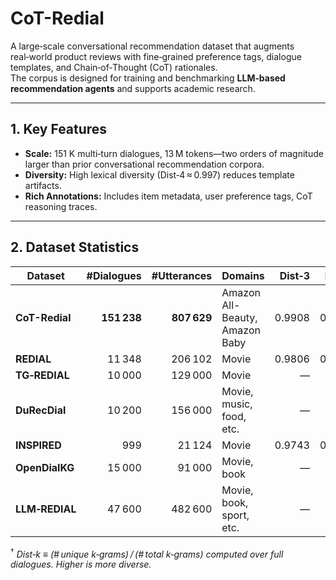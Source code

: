 # CoT-Redial

A large‑scale conversational recommendation dataset that augments real‑world product reviews with fine‑grained preference tags, dialogue templates, and Chain‑of‑Thought (CoT) rationales.  
The corpus is designed for training and benchmarking **LLM‑based recommendation agents** and supports academic research.

---

## 1. Key Features
- **Scale:** 151 K multi‑turn dialogues, 13 M tokens—two orders of magnitude larger than prior conversational recommendation corpora.  
- **Diversity:** High lexical diversity (Dist‑4 ≈ 0.997) reduces template artifacts.
- **Rich Annotations:** Includes item metadata, user preference tags, CoT reasoning traces.

---

## 2. Dataset Statistics

| Dataset          | #Dialogues | #Utterances | Domains                         | Dist‑3 | Dist‑4 |
|------------------|-----------:|------------:|---------------------------------|-------:|-------:|
| **CoT-Redial**   | **151 238**  | **807 629**  |  Amazon All-Beauty, Amazon Baby  | 0.9908 | 0.9972 |
| **REDIAL**       | 11 348     | 206 102     |  Movie                           | 0.9806 | 0.9922 |
| **TG‑REDIAL**    | 10 000     | 129 000     |   Movie                           |   —    |   —    |
| **DuRecDial**    | 10 200     | 156 000     |   Movie, music, food, etc.        |   —    |   —    |
| **INSPIRED**     |    999     | 21 124      |  Movie                           | 0.9743 | 0.9922 |
| **OpenDialKG**   | 15 000     | 91 000      |   Movie, book                     |   —    |   —    |
| **LLM‑REDIAL**   | 47 600     | 482 600     |  Movie, book, sport, etc.        |   —    |   —    |


<sup>†</sup> *Dist‑k ≡ (# unique k‑grams) / (# total k‑grams) computed over full dialogues. Higher is more diverse.*

